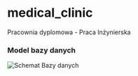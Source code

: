 # medical_clinic
Pracownia dyplomowa - Praca Inżynierska

### Model bazy danych

![Schemat Bazy danych](db_scheema.png)
